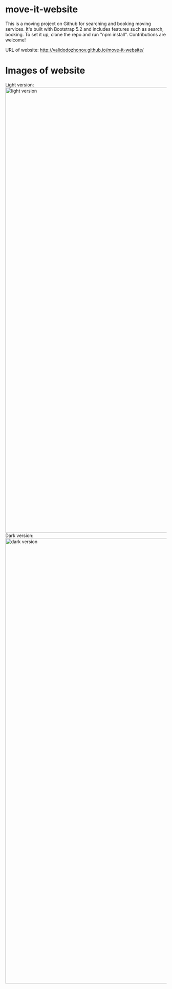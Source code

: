 # move-it-website
This is a moving project on Github for searching and booking moving services. It's built with Bootstrap 5.2 and includes features such as search, booking. To set it up, clone the repo and run "npm install". Contributions are welcome!

URL of website: http://validodozhonov.github.io/move-it-website/

# Images of website
Light version:
<img width="1392" alt="light version" src="https://github.com/ValiDodozhonov/move-it-website/assets/90105866/496745f5-701d-4c2f-8ff1-f2ddff9a63ed">
Dark version:
<img width="1392" alt="dark version" src="https://github.com/ValiDodozhonov/move-it-website/assets/90105866/b7fa133a-b3ce-49d4-88fb-b887efcf9dbc">
